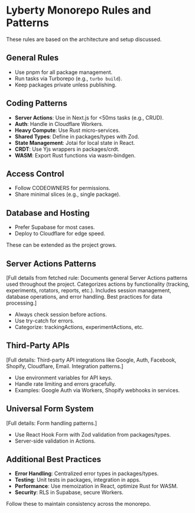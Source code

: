 # Lyberty Monorepo Rules and Patterns

These rules are based on the architecture and setup discussed.

## General Rules

- Use pnpm for all package management.
- Run tasks via Turborepo (e.g., `turbo build`).
- Keep packages private unless publishing.

## Coding Patterns

- **Server Actions**: Use in Next.js for <50ms tasks (e.g., CRUD).
- **Auth**: Handle in Cloudflare Workers.
- **Heavy Compute**: Use Rust micro-services.
- **Shared Types**: Define in packages/types with Zod.
- **State Management**: Jotai for local state in React.
- **CRDT**: Use Yjs wrappers in packages/crdt.
- **WASM**: Export Rust functions via wasm-bindgen.

## Access Control

- Follow CODEOWNERS for permissions.
- Share minimal slices (e.g., single package).

## Database and Hosting

- Prefer Supabase for most cases.
- Deploy to Cloudflare for edge speed.

These can be extended as the project grows.

## Server Actions Patterns

[Full details from fetched rule: Documents general Server Actions patterns used throughout the project. Categorizes actions by functionality (tracking, experiments, rotators, reports, etc.). Includes session management, database operations, and error handling. Best practices for data processing.]

- Always check session before actions.
- Use try-catch for errors.
- Categorize: trackingActions, experimentActions, etc.

## Third-Party APIs

[Full details: Third-party API integrations like Google, Auth, Facebook, Shopify, Cloudflare, Email. Integration patterns.]

- Use environment variables for API keys.
- Handle rate limiting and errors gracefully.
- Examples: Google Auth via Workers, Shopify webhooks in services.

## Universal Form System

[Full details: Form handling patterns.]

- Use React Hook Form with Zod validation from packages/types.
- Server-side validation in Actions.

## Additional Best Practices

- **Error Handling**: Centralized error types in packages/types.
- **Testing**: Unit tests in packages, integration in apps.
- **Performance**: Use memoization in React, optimize Rust for WASM.
- **Security**: RLS in Supabase, secure Workers.

Follow these to maintain consistency across the monorepo.
